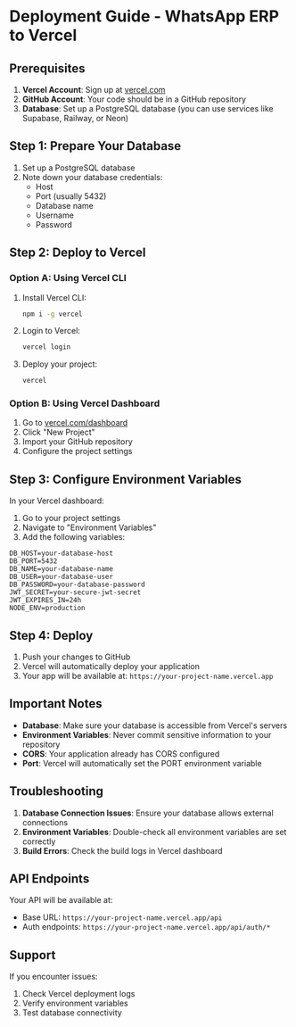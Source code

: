 # Deployment Guide - WhatsApp ERP to Vercel

## Prerequisites

1. **Vercel Account**: Sign up at [vercel.com](https://vercel.com)
2. **GitHub Account**: Your code should be in a GitHub repository
3. **Database**: Set up a PostgreSQL database (you can use services like Supabase, Railway, or Neon)

## Step 1: Prepare Your Database

1. Set up a PostgreSQL database
2. Note down your database credentials:
   - Host
   - Port (usually 5432)
   - Database name
   - Username
   - Password

## Step 2: Deploy to Vercel

### Option A: Using Vercel CLI

1. Install Vercel CLI:
   ```bash
   npm i -g vercel
   ```

2. Login to Vercel:
   ```bash
   vercel login
   ```

3. Deploy your project:
   ```bash
   vercel
   ```

### Option B: Using Vercel Dashboard

1. Go to [vercel.com/dashboard](https://vercel.com/dashboard)
2. Click "New Project"
3. Import your GitHub repository
4. Configure the project settings

## Step 3: Configure Environment Variables

In your Vercel dashboard:

1. Go to your project settings
2. Navigate to "Environment Variables"
3. Add the following variables:

```
DB_HOST=your-database-host
DB_PORT=5432
DB_NAME=your-database-name
DB_USER=your-database-user
DB_PASSWORD=your-database-password
JWT_SECRET=your-secure-jwt-secret
JWT_EXPIRES_IN=24h
NODE_ENV=production
```

## Step 4: Deploy

1. Push your changes to GitHub
2. Vercel will automatically deploy your application
3. Your app will be available at: `https://your-project-name.vercel.app`

## Important Notes

- **Database**: Make sure your database is accessible from Vercel's servers
- **Environment Variables**: Never commit sensitive information to your repository
- **CORS**: Your application already has CORS configured
- **Port**: Vercel will automatically set the PORT environment variable

## Troubleshooting

1. **Database Connection Issues**: Ensure your database allows external connections
2. **Environment Variables**: Double-check all environment variables are set correctly
3. **Build Errors**: Check the build logs in Vercel dashboard

## API Endpoints

Your API will be available at:
- Base URL: `https://your-project-name.vercel.app/api`
- Auth endpoints: `https://your-project-name.vercel.app/api/auth/*`

## Support

If you encounter issues:
1. Check Vercel deployment logs
2. Verify environment variables
3. Test database connectivity 